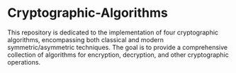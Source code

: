 # Cryptographic-Algorithms
This repository is dedicated to the implementation of four cryptographic algorithms, encompassing both classical and modern symmetric/asymmetric techniques. The goal is to provide a comprehensive collection of algorithms for encryption, decryption, and other cryptographic operations.

